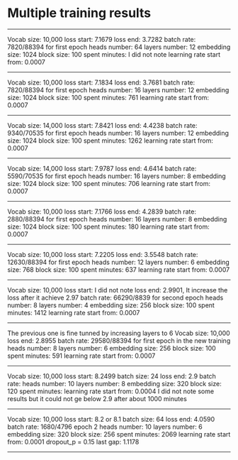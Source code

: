 # Multiple training results

**************************************************
Vocab size: 10,000
loss start: 7.1679
loss end: 3.7282
batch rate: 7820/88394 for first epoch
heads number: 64
layers number: 12
embedding size: 1024
block size: 100
spent minutes: I did not note
learning rate start from: 0.0007
**************************************************
Vocab size: 10,000
loss start: 7.1834
loss end:  3.7681
batch rate: 7820/88394 for first epoch
heads number: 16
layers number: 12
embedding size: 1024
block size: 100
spent minutes: 761
learning rate start from: 0.0007
**************************************************
Vocab size: 14,000
loss start: 7.8421
loss end:  4.4238
batch rate: 9340/70535 for first epoch
heads number: 16
layers number: 12
embedding size: 1024
block size: 100
spent minutes: 1262
learning rate start from: 0.0007
**************************************************
Vocab size: 14,000
loss start: 7.9787
loss end:  4.6414
batch rate: 5590/70535 for first epoch
heads number: 16
layers number: 8
embedding size: 1024
block size: 100
spent minutes: 706
learning rate start from: 0.0007
**************************************************
Vocab size: 10,000
loss start: 7.1766
loss end:  4.2839
batch rate: 2880/88394 for first epoch
heads number: 16
layers number: 8
embedding size: 1024
block size: 100
spent minutes: 180
learning rate start from: 0.0007
**************************************************
Vocab size: 10,000
loss start: 7.2205
loss end: 3.5548
batch rate: 12630/88394 for first epoch
heads number: 12
layers number: 6
embedding size: 768
block size: 100
spent minutes: 637
learning rate start from: 0.0007
**************************************************
Vocab size: 10,000
loss start: I did not note
loss end: 2.9901, It increase the loss after it achieve 2.97
batch rate: 66290/8839 for second epoch
heads number: 8
layers number: 4
embedding size: 256
block size: 100
spent minutes: 1412
learning rate start from: 0.0007
**************************************************

The previous one is fine tunned by increasing layers to 6
Vocab size: 10,000
loss end: 2.8955
batch rate: 29580/88394 for first epoch in the new training
heads number: 8
layers number: 6
embedding size: 256
block size: 100
spent minutes: 591
learning rate start from: 0.0007
**************************************************
Vocab size: 10,000
loss start: 8.2499
batch size: 24
loss end: 2.9
batch rate: 
heads number: 10
layers number: 8
embedding size: 320
block size: 120
spent minutes: 
learning rate start from: 0.0004
I did not note some results but it could not ge below 2.9 after about 1000 minutes
**********************
Vocab size: 10,000
loss start: 8.2 or 8.1
batch size: 64
loss end:  4.0590
batch rate: 1680/4796 epoch 2
heads number: 10
layers number: 6
embedding size: 320
block size: 256
spent minutes: 2069
learning rate start from: 0.0001
dropout_p = 0.15
last gap: 1.1178
**********************
